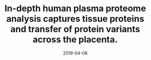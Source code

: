 ---
link: https://doi.org/10.7554/eLife.41608
journal: eLife
title: "In-depth human plasma proteome analysis captures tissue proteins and transfer of protein variants across the placenta."
date: 2019-04-08
authors: Pernemalm, M., Sandberg, A., Zhu, Y., Boekel, J., Tamburro, D., Schwenk, J.M., Bjork, A., Wahren-Herlenius, M., Amark, H., Ostenson, C.-G., Westgren, M., Lehtiö, J.
---